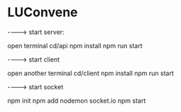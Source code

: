 # LUConvene


----> start server:

open terminal
cd/api
npm install
npm run start


----> start client

open another terminal
cd/client
npm install
npm run start


----> start socket

npm init
npm add nodemon socket.io
npm start

